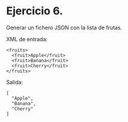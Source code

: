 # Ejercicio 6. 
Generar un fichero JSON con la lista de frutas.

XML de entrada:
```
<fruits>
  <fruit>Apple</fruit>
  <fruit>Banana</fruit>
  <fruit>Cherry</fruit>
</fruits>
```
Salida:
```
[
  "Apple",
  "Banana",
  "Cherry"
]
```